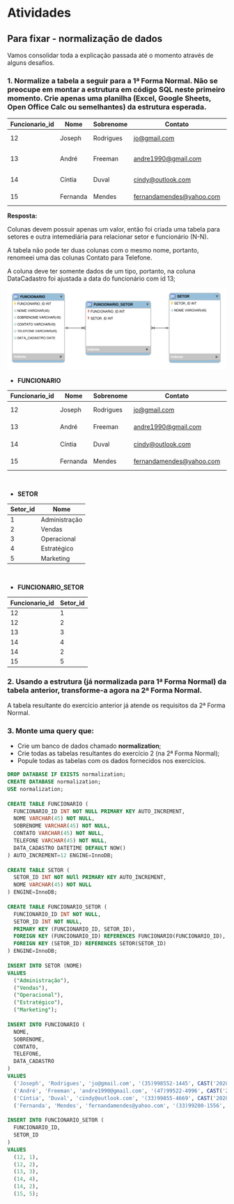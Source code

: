 # Atividades

## Para fixar - normalização de dados

Vamos consolidar toda a explicação passada até o momento através de alguns desafios.

### 1. Normalize a tabela a seguir para a 1ª Forma Normal. Não se preocupe em montar a estrutura em código SQL neste primeiro momento. Crie apenas uma planilha (Excel, Google Sheets, Open Office Calc ou semelhantes) da estrutura esperada.

Funcionario_id | Nome | Sobrenome | Contato | Contato | DataCadastro | Setor
-------------- | ---- | --------- | ------- | -------- | ------------- | ----------
12 | Joseph | Rodrigues | jo@gmail.com | (35)998552-1445 | 2020-05-05 08:50:25 | Administração, Vendas
13 | André | Freeman | andre1990@gmail.com | (47)99522-4996 | 5 de Fevereiro de 2020 | Operacional
14 | Cíntia | Duval | cindy@outlook.com | (33)99855-4669 | 2020-05-05 10:55:35 | Estratégico, Vendas
15 | Fernanda | Mendes | fernandamendes@yahoo.com | (33)99200-1556 | 2020-05-05 11:45:40 | Marketing

**Resposta:**

Colunas devem possuir apenas um valor, então foi criada uma tabela para setores e outra intemediária para relacionar setor e funcionário (N-N).

A tabela não pode ter duas colunas com o mesmo nome, portanto, renomeei uma das colunas Contato para Telefone.

A coluna deve ter somente dados de um tipo, portanto, na coluna DataCadastro foi ajustada a data do funcionário com id 13;

![Diagram](./images/diagram.png)

* **FUNCIONARIO**

Funcionario_id | Nome | Sobrenome | Contato | Telefone | DataCadastro
-------------- | ---- | --------- | ------- | -------- | -------- 
12 | Joseph | Rodrigues | jo@gmail.com | (35)998552-1445 | 2020-05-05 08:50:25
13 | André | Freeman | andre1990@gmail.com | (47)99522-4996 | 2020-02-05 00:00:00
14 | Cíntia | Duval | cindy@outlook.com | (33)99855-4669 | 2020-05-05 10:55:35
15 | Fernanda | Mendes | fernandamendes@yahoo.com | (33)99200-1556 | 2020-05-05 11:45:40

<br>

* **SETOR**

Setor_id | Nome
---------| ----
1 | Administração
2 | Vendas
3 | Operacional
4 | Estratégico
5 | Marketing

<br>

* **FUNCIONARIO_SETOR**

Funcionario_id | Setor_id
-------------- | --------
12 | 1
12 | 2
13 | 3
14 | 4
14 | 2
15 | 5

### 2. Usando a estrutura (já normalizada para 1ª Forma Normal) da tabela anterior, transforme-a agora na 2ª Forma Normal.

A tabela resultante do exercício anterior já atende os requisitos da 2ª Forma Normal.

### 3. Monte uma query que:

* Crie um banco de dados chamado **normalization**;
* Crie todas as tabelas resultantes do exercício 2 (na 2ª Forma Normal);
* Popule todas as tabelas com os dados fornecidos nos exercícios.

```sql
DROP DATABASE IF EXISTS normalization;
CREATE DATABASE normalization;
USE normalization;

CREATE TABLE FUNCIONARIO (
  FUNCIONARIO_ID INT NOT NULL PRIMARY KEY AUTO_INCREMENT,
  NOME VARCHAR(45) NOT NULL,
  SOBRENOME VARCHAR(45) NOT NULL,
  CONTATO VARCHAR(45) NOT NULL,
  TELEFONE VARCHAR(45) NOT NULL,
  DATA_CADASTRO DATETIME DEFAULT NOW()
) AUTO_INCREMENT=12 ENGINE=InnoDB;

CREATE TABLE SETOR (
  SETOR_ID INT NOT NUll PRIMARY KEY AUTO_INCREMENT,
  NOME VARCHAR(45) NOT NULL
) ENGINE=InnoDB;

CREATE TABLE FUNCIONARIO_SETOR (
  FUNCIONARIO_ID INT NOT NULL,
  SETOR_ID INT NOT NULL,
  PRIMARY KEY (FUNCIONARIO_ID, SETOR_ID),
  FOREIGN KEY (FUNCIONARIO_ID) REFERENCES FUNCIONARIO(FUNCIONARIO_ID),
  FOREIGN KEY (SETOR_ID) REFERENCES SETOR(SETOR_ID)
) ENGINE=InnoDB;

INSERT INTO SETOR (NOME)
VALUES
  ("Administração"),
  ("Vendas"),
  ("Operacional"),
  ("Estratégico"),
  ("Marketing");

INSERT INTO FUNCIONARIO (
  NOME,
  SOBRENOME,
  CONTATO,
  TELEFONE,
  DATA_CADASTRO
) 
VALUES
  ('Joseph', 'Rodrigues', 'jo@gmail.com', '(35)998552-1445', CAST('2020-05-05 08:50:25' AS DATETIME)),
  ('André', 'Freeman', 'andre1990@gmail.com', '(47)99522-4996', CAST('2020-02-05 00:00:00' AS DATETIME)),
  ('Cíntia', 'Duval', 'cindy@outlook.com', '(33)99855-4669', CAST('2020-05-05 10:55:35' AS DATETIME)),
  ('Fernanda', 'Mendes', 'fernandamendes@yahoo.com', '(33)99200-1556', CAST('2020-05-05 11:45:40' AS DATETIME));

INSERT INTO FUNCIONARIO_SETOR (
  FUNCIONARIO_ID,
  SETOR_ID
)
VALUES
  (12, 1),
  (12, 2),
  (13, 3),
  (14, 4),
  (14, 2),
  (15, 5);
```
